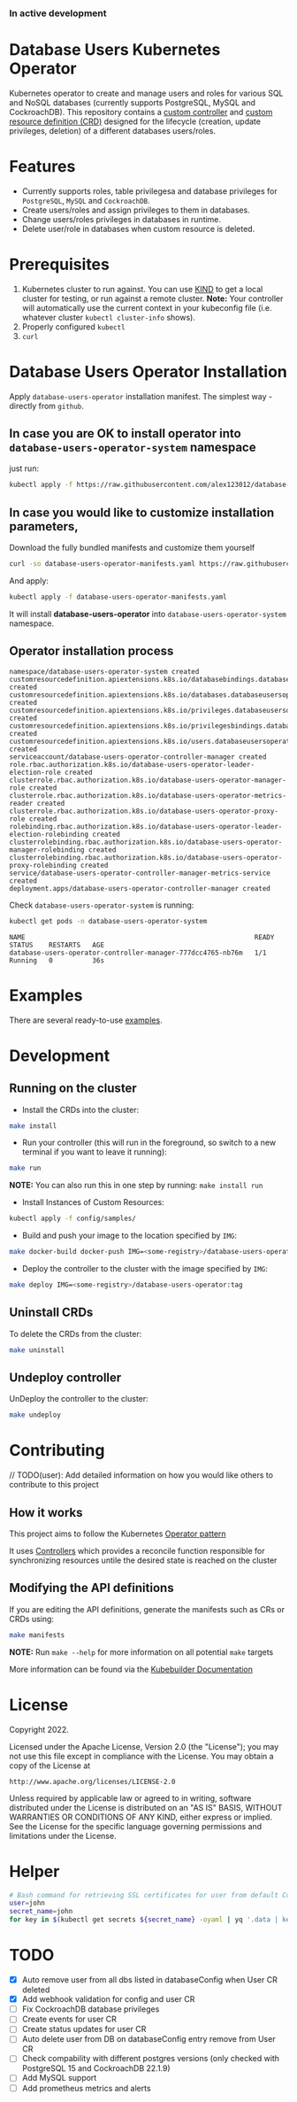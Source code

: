 ### **In active development**
# Database Users Kubernetes Operator

Kubernetes operator to create and manage users and roles for various SQL and NoSQL databases (currently supports PostgreSQL, MySQL and CockroachDB). This repository contains a [custom controller](https://kubernetes.io/docs/concepts/extend-kubernetes/api-extension/custom-resources/#custom-controllers) and [custom resource definition (CRD)](https://kubernetes.io/docs/concepts/extend-kubernetes/api-extension/custom-resources/#customresourcedefinitions) designed for the lifecycle (creation, update privileges, deletion) of a different databases users/roles.

# Features
* Currently supports roles, table privilegesa and database privileges for `PostgreSQL`, `MySQL` and `CockroachDB`.
* Create users/roles and assign privileges to them in databases.
* Change users/roles privileges in databases in runtime.
* Delete user/role in databases when custom resource is deleted.

# Prerequisites

1. Kubernetes cluster to run against. You can use [KIND](https://sigs.k8s.io/kind) to get a local cluster for testing, or run against a remote cluster.
**Note:** Your controller will automatically use the current context in your kubeconfig file (i.e. whatever cluster `kubectl cluster-info` shows).
1. Properly configured `kubectl`
1. `curl`

# Database Users Operator Installation

Apply `database-users-operator` installation manifest. The simplest way - directly from `github`.

## **In case you are OK to install operator into `database-users-operator-system` namespace**

just run:
```bash
kubectl apply -f https://raw.githubusercontent.com/alex123012/database-users-operator/main/deploy/manifests.yaml
```

## **In case you would like to customize installation parameters**,

Download the fully bundled manifests and customize them yourself
```bash
curl -so database-users-operator-manifests.yaml https://raw.githubusercontent.com/alex123012/database-users-operator/main/deploy/manifests.yaml
```
And apply:
```bash
kubectl apply -f database-users-operator-manifests.yaml
```

It will install **database-users-operator** into `database-users-operator-system` namespace.

## Operator installation process
```text
namespace/database-users-operator-system created
customresourcedefinition.apiextensions.k8s.io/databasebindings.databaseusersoperator.com created
customresourcedefinition.apiextensions.k8s.io/databases.databaseusersoperator.com created
customresourcedefinition.apiextensions.k8s.io/privileges.databaseusersoperator.com created
customresourcedefinition.apiextensions.k8s.io/privilegesbindings.databaseusersoperator.com created
customresourcedefinition.apiextensions.k8s.io/users.databaseusersoperator.com created
serviceaccount/database-users-operator-controller-manager created
role.rbac.authorization.k8s.io/database-users-operator-leader-election-role created
clusterrole.rbac.authorization.k8s.io/database-users-operator-manager-role created
clusterrole.rbac.authorization.k8s.io/database-users-operator-metrics-reader created
clusterrole.rbac.authorization.k8s.io/database-users-operator-proxy-role created
rolebinding.rbac.authorization.k8s.io/database-users-operator-leader-election-rolebinding created
clusterrolebinding.rbac.authorization.k8s.io/database-users-operator-manager-rolebinding created
clusterrolebinding.rbac.authorization.k8s.io/database-users-operator-proxy-rolebinding created
service/database-users-operator-controller-manager-metrics-service created
deployment.apps/database-users-operator-controller-manager created
```

Check `database-users-operator-system` is running:
```bash
kubectl get pods -n database-users-operator-system
```

```text
NAME                                                          READY   STATUS    RESTARTS   AGE
database-users-operator-controller-manager-777dcc4765-nb76m   1/1     Running   0          36s
```
# Examples

There are several ready-to-use [examples](docs/examples).

# Development

## Running on the cluster
* Install the CRDs into the cluster:

```sh
make install
```

* Run your controller (this will run in the foreground, so switch to a new terminal if you want to leave it running):

```sh
make run
```

**NOTE:** You can also run this in one step by running: `make install run`

* Install Instances of Custom Resources:

```sh
kubectl apply -f config/samples/
```

* Build and push your image to the location specified by `IMG`:

```sh
make docker-build docker-push IMG=<some-registry>/database-users-operator:tag
```

* Deploy the controller to the cluster with the image specified by `IMG`:

```sh
make deploy IMG=<some-registry>/database-users-operator:tag
```

## Uninstall CRDs
To delete the CRDs from the cluster:

```sh
make uninstall
```

## Undeploy controller
UnDeploy the controller to the cluster:

```sh
make undeploy
```

# Contributing
// TODO(user): Add detailed information on how you would like others to contribute to this project

## How it works
This project aims to follow the Kubernetes [Operator pattern](https://kubernetes.io/docs/concepts/extend-kubernetes/operator/)

It uses [Controllers](https://kubernetes.io/docs/concepts/architecture/controller/)
which provides a reconcile function responsible for synchronizing resources untile the desired state is reached on the cluster

## Modifying the API definitions
If you are editing the API definitions, generate the manifests such as CRs or CRDs using:

```sh
make manifests
```

**NOTE:** Run `make --help` for more information on all potential `make` targets

More information can be found via the [Kubebuilder Documentation](https://book.kubebuilder.io/introduction.html)

# License

Copyright 2022.

Licensed under the Apache License, Version 2.0 (the "License");
you may not use this file except in compliance with the License.
You may obtain a copy of the License at

    http://www.apache.org/licenses/LICENSE-2.0

Unless required by applicable law or agreed to in writing, software
distributed under the License is distributed on an "AS IS" BASIS,
WITHOUT WARRANTIES OR CONDITIONS OF ANY KIND, either express or implied.
See the License for the specific language governing permissions and
limitations under the License.

# Helper
```bash
# Bash command for retrieving SSL certificates for user from default CockroachDB installation with operator
user=john
secret_name=john
for key in $(kubectl get secrets ${secret_name} -oyaml | yq '.data | keys | .[]'); do kubectl get secrets ${secret_name} -oyaml | key=$key yq '.data[strenv(key)]' | base64 -d | tee cockroachdb-certs/$(if [[ $key == "tls.key" ]]; then echo "client.${user}.key"; elif [[ $key == "tls.crt" ]]; then echo "client.${user}.crt"; else echo "ca.crt"; fi); done
```

# TODO
- [x] Auto remove user from all dbs listed in databaseConfig when User CR deleted
- [x] Add webhook validation for config and user CR
- [ ] Fix CockroachDB database privileges
- [ ] Create events for user CR
- [ ] Create status updates for user CR
- [ ] Auto delete user from DB on databaseConfig entry remove from User CR
- [ ] Check compability with different postgres versions (only checked with PostgreSQL 15 and CockroachDB 22.1.9)
- [ ] Add MySQL support
- [ ] Add prometheus metrics and alerts
